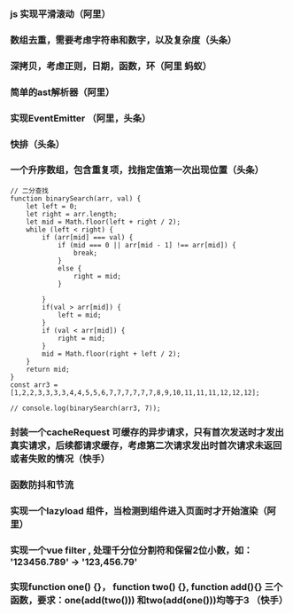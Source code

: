 ### js 实现平滑滚动（阿里）

### 数组去重，需要考虑字符串和数字，以及复杂度（头条）

### 深拷贝，考虑正则，日期，函数，环（阿里 蚂蚁）

### 简单的ast解析器（阿里）

### 实现EventEmitter （阿里，头条）

### 快排（头条）

### 一个升序数组，包含重复项，找指定值第一次出现位置（头条）

```
// 二分查找
function binarySearch(arr, val) {
    let left = 0;
    let right = arr.length;
    let mid = Math.floor(left + right / 2);
    while (left < right) {
        if (arr[mid] === val) {
            if (mid === 0 || arr[mid - 1] !== arr[mid]) {
                break;
            }
            else {
                right = mid;
            }

        }
        if(val > arr[mid]) {
            left = mid;
        }
        if (val < arr[mid]) {
            right = mid;
        }
        mid = Math.floor(right + left / 2);
    }
    return mid;
}
const arr3 = [1,2,2,3,3,3,3,4,4,5,5,6,7,7,7,7,7,7,8,9,10,11,11,11,12,12,12];

// console.log(binarySearch(arr3, 7));
```

### 封装一个cacheRequest 可缓存的异步请求，只有首次发送时才发出真实请求，后续都请求缓存，考虑第二次请求发出时首次请求未返回或者失败的情况（快手）

### 函数防抖和节流

### 实现一个lazyload 组件，当检测到组件进入页面时才开始渲染（阿里）

### 实现一个vue filter , 处理千分位分割符和保留2位小数，如： '123456.789' -> '123,456.79'

### 实现function one() {}， function two() {}, function add(){} 三个函数，要求：one(add(two())) 和two(add(one()))均等于3 （快手）




